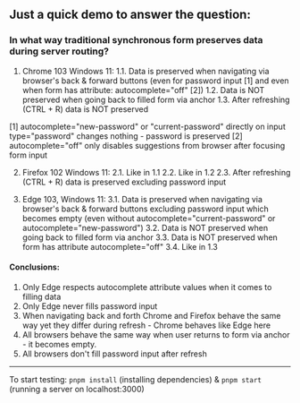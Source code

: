 ## Just a quick demo to answer the question:

### In what way traditional synchronous form preserves data during server routing?

1. Chrome 103 Windows 11:
   1.1. Data is preserved when navigating via browser's back & forward buttons (even for password input [1] and even when form has attribute: autocomplete="off" [2])
   1.2. Data is NOT preserved when going back to filled form via anchor
   1.3. After refreshing (CTRL + R) data is NOT preserved

[1] autocomplete="new-password" or "current-password" directly on input type="password" changes nothing - password is preserved
[2] autocomplete="off" only disables suggestions from browser after focusing form input

2. Firefox 102 Windows 11:
   2.1. Like in 1.1
   2.2. Like in 1.2
   2.3. After refreshing (CTRL + R) data is preserved excluding password input

3. Edge 103, Windows 11:
   3.1. Data is preserved when navigating via browser's back & forward buttons excluding password input which becomes empty (even without autocomplete="current-password" or autocomplete="new-password")
   3.2. Data is NOT preserved when going back to filled form via anchor
   3.3. Data is NOT preserved when form has attribute autocomplete="off"
   3.4. Like in 1.3

#### Conclusions:

1. Only Edge respects autocomplete attribute values when it comes to filling data
2. Only Edge never fills password input
3. When navigating back and forth Chrome and Firefox behave the same way yet they differ during refresh - Chrome behaves like Edge here
4. All browsers behave the same way when user returns to form via anchor - it becomes empty.
5. All browsers don't fill password input after refresh

---

To start testing: `pnpm install` (installing dependencies) & `pnpm start` (running a server on localhost:3000)
